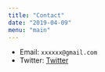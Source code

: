 ```yaml
---
title: "Contact"
date: "2019-04-09"
menu: "main"
---
```


- Email: `xxxxxx@gmail.com`
- Twitter: [Twitter](https://twitter.com/twitter)
